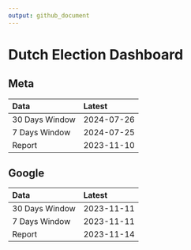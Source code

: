 ```yaml
---
output: github_document
---
```


# Dutch Election Dashboard



## Meta


|Data           |Latest     |
|:--------------|:----------|
|30 Days Window |2024-07-26 |
|7 Days Window  |2024-07-25 |
|Report         |2023-11-10 |

## Google


|Data           |Latest     |
|:--------------|:----------|
|30 Days Window |2023-11-11 |
|7 Days Window  |2023-11-11 |
|Report         |2023-11-14 |
